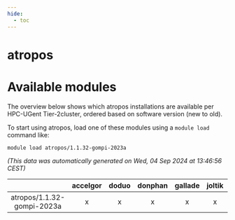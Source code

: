```yaml
---
hide:
  - toc
---
```


atropos
=======

# Available modules


The overview below shows which atropos installations are available per HPC-UGent Tier-2cluster, ordered based on software version (new to old).

To start using atropos, load one of these modules using a `module load` command like:

```shell
module load atropos/1.1.32-gompi-2023a
```

*(This data was automatically generated on Wed, 04 Sep 2024 at 13:46:56 CEST)*  

| |accelgor|doduo|donphan|gallade|joltik|shinx|skitty|
| :---: | :---: | :---: | :---: | :---: | :---: | :---: | :---: |
|atropos/1.1.32-gompi-2023a|x|x|x|x|x|x|x|
